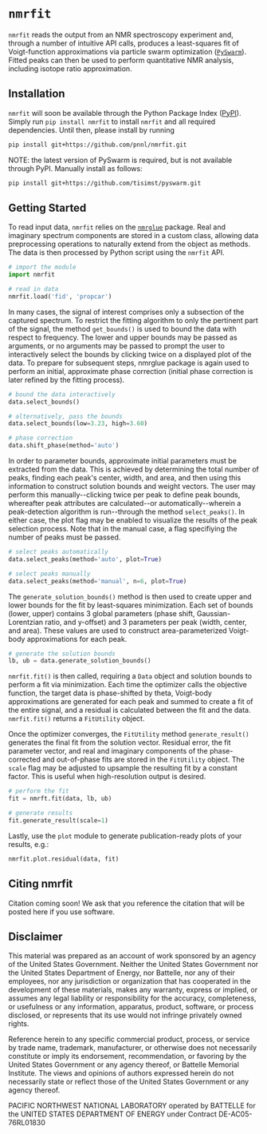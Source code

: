 ``nmrfit``
==========
``nmrfit`` reads the output from an NMR spectroscopy experiment and, through a number of intuitive API calls, produces a least-squares fit of  Voigt-function approximations via particle swarm optimization ([``PySwarm``](https://github.com/tisimst/pyswarm)). Fitted peaks can then be used to perform quantitative NMR analysis, including isotope ratio approximation.

Installation
------------
``nmrfit`` will soon be available through the Python Package Index ([PyPI](https://pypi.python.org/pypi)).  Simply run ``pip install nmrfit`` to install ``nmrfit`` and all required dependencies.  Until then, please install by running

```bash
pip install git+https://github.com/pnnl/nmrfit.git
```

NOTE: the latest version of PySwarm is required, but is not available through PyPI.  Manually install as follows:

```bash
pip install git+https://github.com/tisimst/pyswarm.git
```

Getting Started
---------------
To read input data, ``nmrfit`` relies on the [``nmrglue``](https://www.nmrglue.com/ "nmrglue homepage") package.  Real and imaginary spectrum components are stored in a custom class, allowing data preprocessing operations to naturally extend from the object as methods.  The data is then processed by Python script using the ``nmrfit`` API.

```python
# import the module
import nmrfit

# read in data
nmrfit.load('fid', 'propcar')
```
In many cases, the signal of interest comprises only a subsection of the captured spectrum.  To restrict the fitting algorithm to only the pertinent part of the signal, the method ``get_bounds()`` is used to bound the data with respect to frequency.  The lower and upper bounds may be passed as arguments, or no arguments may be passed to prompt the user to interactively select the bounds by clicking twice on a displayed plot of the data.  To prepare for subsequent steps, nmrglue package is again used to perform an initial, approximate phase correction (initial phase correction is later refined by the fitting process).

```python
# bound the data interactively
data.select_bounds()

# alternatively, pass the bounds
data.select_bounds(low=3.23, high=3.60)

# phase correction
data.shift_phase(method='auto')
```

In order to parameter bounds, approximate initial parameters must be extracted from the data.  This is achieved by determining the total number of peaks, finding each peak's center, width, and area, and then using this information to construct solution bounds and weight vectors.  The user may perform this manually--clicking twice per peak to define peak bounds, whereafter peak attributes are calculated--or automatically--wherein a peak-detection algorithm is run--through the method ``select_peaks()``.  In either case, the plot flag may be enabled to visualize the results of the peak selection process.  Note that in the manual case, a flag specifiying the number of peaks must be passed.

```python
# select peaks automatically
data.select_peaks(method='auto', plot=True)

# select peaks manually
data.select_peaks(method='manual', n=6, plot=True)
```

The ``generate_solution_bounds()`` method is then used to create upper and lower bounds for the fit by least-squares minimization.  Each set of bounds (lower, upper) contains 3 global parameters (phase shift, Gaussian-Lorentzian ratio, and y-offset) and 3 parameters per peak (width, center, and area).  These values are used to construct area-parameterized Voigt-body approximations for each peak.  

```python
# generate the solution bounds
lb, ub = data.generate_solution_bounds()
```

``nmrfit.fit()``  is then called, requiring a ``Data`` object and solution bounds to perform a fit via minimization.  Each time the optimizer calls the objective function, the target data is phase-shifted by theta, Voigt-body approximations are generated for each peak and summed to create a fit of the entire signal, and a residual is calculated between the fit and the data.  ``nmrfit.fit()`` returns a ``FitUtility`` object.

Once the optimizer converges, the ``FitUtility`` method ``generate_result()`` generates the final fit from the solution vector. Residual error, the fit parameter vector, and real and imaginary components of the phase-corrected and out-of-phase fits are stored in the ``FitUtility`` object.  The ``scale`` flag may be adjusted to upsample the resulting fit by a constant factor.  This is useful when high-resolution output is desired.

```python
# perform the fit
fit = nmrft.fit(data, lb, ub)

# generate results
fit.generate_result(scale=1)
```

Lastly, use the ``plot`` module to generate publication-ready plots of your results, e.g.:

```python
nmrfit.plot.residual(data, fit)
```

Citing nmrfit
-------------
Citation coming soon! We ask that you reference the citation that will be posted here if you use software.

Disclaimer
----------
This material was prepared as an account of work sponsored by an agency of the United States Government. Neither the United States Government nor the United States Department of Energy, nor Battelle, nor any of their employees, nor any jurisdiction or organization that has cooperated in the development of these materials, makes any warranty, express or implied, or assumes any legal liability or responsibility for the accuracy, completeness, or usefulness or any information, apparatus, product, software, or process disclosed, or represents that its use would not infringe privately owned rights.

Reference herein to any specific commercial product, process, or service by trade name, trademark, manufacturer, or otherwise does not necessarily constitute or imply its endorsement, recommendation, or favoring by the United States Government or any agency thereof, or Battelle Memorial Institute. The views and opinions of authors expressed herein do not necessarily state or reflect those of the United States Government or any agency thereof.

PACIFIC NORTHWEST NATIONAL LABORATORY operated by BATTELLE for the UNITED STATES DEPARTMENT OF ENERGY under Contract DE-AC05-76RL01830
